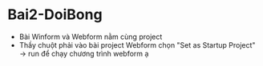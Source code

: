 # Bai2-DoiBong

- Bài Winform và Webform nằm cùng project
- Thầy chuột phải vào bài project Webform chọn "Set as Startup Project" -> run để chạy chương trình webform ạ
